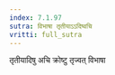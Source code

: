 ```yaml
---
index: 7.1.97
sutra: विभाषा तृतीयाऽऽदिष्वचि
vritti: full_sutra
---
```


तृतीयादिषु अचि क्रोष्टु तृज्वत् विभाषा 